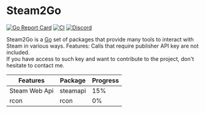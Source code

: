Steam2Go 
========

[![Go Report Card](https://goreportcard.com/badge/github.com/svarrogh1337/steam2go)](https://goreportcard.com/report/github.com/svarrogh1337/steam2go) 
[![CI](https://github.com/bwmarrin/discordgo/actions/workflows/ci.yml/badge.svg)](https://github.com/bwmarrin/discordgo/actions/workflows/ci.yml)
[![Discord](https://discord.com/api/guilds/1023895714142638090/embed.png)](https://github.com/bwmarrin/discordgo/actions/workflows/ci.yml)


Steam2Go is a [Go](https://golang.org/) set of packages that provide many tools to interact with Steam in various ways.
Features:
Calls that require publisher API key are not included.<br />
If you have access to such key and want to contribute to the project, don't hesitate to contact me.

| Features      | Package  | Progress |
|---------------|----------|----------|
| Steam Web Api | steamapi | 15%      |
| rcon          | rcon     | 0%       |

